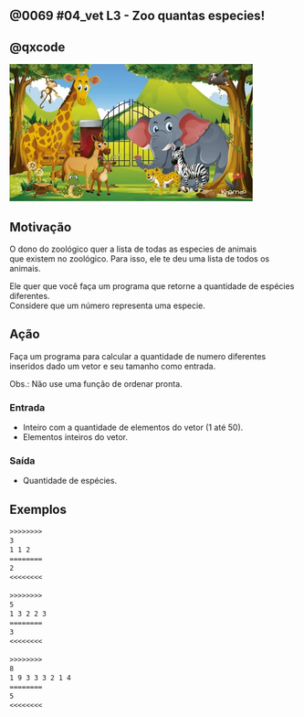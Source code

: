 ## @0069 #04_vet L3 - Zoo quantas especies!
## @qxcode

![](capa.jpg)

## Motivação

O dono do zoológico quer a lista de todas as especies de animais  
que existem no zoológico. Para isso, ele te deu uma lista de todos os animais.

Ele quer que você faça um programa que retorne a quantidade de espécies diferentes.  
Considere que um número representa uma especie.

## Ação

Faça um programa para calcular a quantidade de numero diferentes inseridos dado um vetor e seu tamanho como entrada.

Obs.: Não use uma função de ordenar pronta.  

### Entrada

*   Inteiro com a quantidade de elementos do vetor (1 até 50).
*   Elementos inteiros do vetor.  

### Saída

*   Quantidade de espécies.

## Exemplos

```
>>>>>>>>
3
1 1 2
========
2
<<<<<<<<

>>>>>>>>
5
1 3 2 2 3
========
3
<<<<<<<<

>>>>>>>>
8
1 9 3 3 3 2 1 4
========
5
<<<<<<<<
```

#

<!---
>>>>>>>> 01
5
3 5 2 2 2
========
3
<<<<<<<<

>>>>>>>> 02
7
1 3 5 5 3 1 1
========
3
<<<<<<<<

>>>>>>>> 03
6
9 8 7 6 6 9
========
4
<<<<<<<<
--->